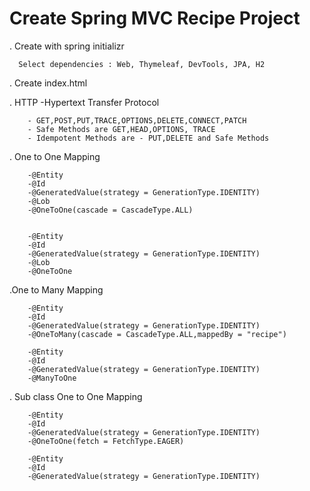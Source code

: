 Create Spring MVC Recipe Project
================================
  . Create with spring initializr
  
      Select dependencies : Web, Thymeleaf, DevTools, JPA, H2
  . Create index.html
  
  . HTTP -Hypertext Transfer Protocol
        
        - GET,POST,PUT,TRACE,OPTIONS,DELETE,CONNECT,PATCH
        - Safe Methods are GET,HEAD,OPTIONS, TRACE
        - Idempotent Methods are - PUT,DELETE and Safe Methods
        
   . One to One Mapping
        
        -@Entity
        -@Id
        -@GeneratedValue(strategy = GenerationType.IDENTITY)
        -@Lob
        -@OneToOne(cascade = CascadeType.ALL)
       
        
        -@Entity
        -@Id
        -@GeneratedValue(strategy = GenerationType.IDENTITY)
        -@Lob
        -@OneToOne
        
  .One to Many Mapping
  
        -@Entity
        -@Id
        -@GeneratedValue(strategy = GenerationType.IDENTITY)
        -@OneToMany(cascade = CascadeType.ALL,mappedBy = "recipe")
        
        -@Entity
        -@Id
        -@GeneratedValue(strategy = GenerationType.IDENTITY)
        -@ManyToOne
        
  . Sub class One to One Mapping
  
        -@Entity
        -@Id
        -@GeneratedValue(strategy = GenerationType.IDENTITY)
        -@OneToOne(fetch = FetchType.EAGER)
        
        -@Entity
        -@Id
        -@GeneratedValue(strategy = GenerationType.IDENTITY)
 
